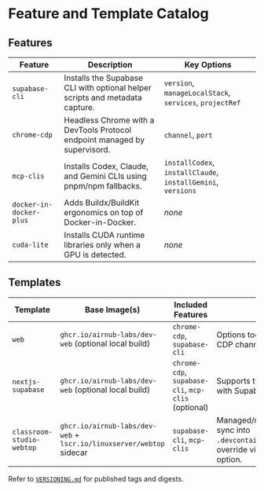 # Feature and Template Catalog

## Features

| Feature | Description | Key Options |
| --- | --- | --- |
| `supabase-cli` | Installs the Supabase CLI with optional helper scripts and metadata capture. | `version`, `manageLocalStack`, `services`, `projectRef` |
| `chrome-cdp` | Headless Chrome with a DevTools Protocol endpoint managed by supervisord. | `channel`, `port` |
| `mcp-clis` | Installs Codex, Claude, and Gemini CLIs using pnpm/npm fallbacks. | `installCodex`, `installClaude`, `installGemini`, `versions` |
| `docker-in-docker-plus` | Adds Buildx/BuildKit ergonomics on top of Docker-in-Docker. | _none_ |
| `cuda-lite` | Installs CUDA runtime libraries only when a GPU is detected. | _none_ |

## Templates

| Template | Base Image(s) | Included Features | Notes |
| --- | --- | --- | --- |
| `web` | `ghcr.io/airnub-labs/dev-web` (optional local build) | `chrome-cdp`, `supabase-cli` | Options toggle the prebuilt image and CDP channel/port. |
| `nextjs-supabase` | `ghcr.io/airnub-labs/dev-web` (optional local build) | `chrome-cdp`, `supabase-cli`, `mcp-clis` (optional) | Supports turnkey Next.js scaffolding with Supabase integrations. |
| `classroom-studio-webtop` | `ghcr.io/airnub-labs/dev-web` + `lscr.io/linuxserver/webtop` sidecar | `supabase-cli`, `mcp-clis` | Managed/none Chrome policy presets sync into `.devcontainer/policies/managed.json`; override via the `chromePolicies` option. |

Refer to [`VERSIONING.md`](../VERSIONING.md) for published tags and digests.
